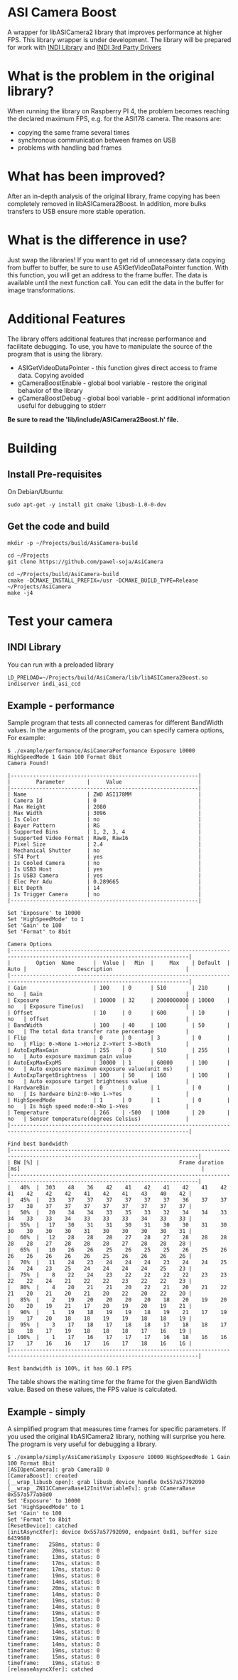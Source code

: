# ASI Camera Boost

A wrapper for libASICamera2 library that improves performance at higher FPS.
This library wrapper is under development.
The library will be prepared for work with [INDI Library](https://github.com/indilib/indi) and [INDI 3rd Party Drivers](https://github.com/indilib/indi-3rdparty)

# What is the problem in the original library?
When running the library on Raspberry PI 4, the problem becomes reaching the declared maximum FPS, e.g. for the ASI178 camera.
The reasons are:
- copying the same frame several times
- synchronous communication between frames on USB
- problems with handling bad frames

# What has been improved?
After an in-depth analysis of the original library, frame copying has been completely removed in libASICamera2Boost. In addition, more bulks transfers to USB ensure more stable operation.

# What is the difference in use?
Just swap the libraries!
If you want to get rid of unnecessary data copying from buffer to buffer, be sure to use ASIGetVideoDataPointer function.
With this function, you will get an address to the frame buffer. The data is available until the next function call. You can edit the data in the buffer for image transformations.

# Additional Features
The library offers additional features that increase performance and facilitate debugging. To use, you have to manipulate the source of the program that is using the library.
- ASIGetVideoDataPointer - this function gives direct access to frame data. Copying avoided
- gCameraBoostEnable - global bool variable - restore the original behavior of the library
- gCameraBoostDebug - global bool variable - print additional information useful for debugging to stderr

**Be sure to read the 'lib/include/ASICamera2Boost.h' file.**
# Building

## Install Pre-requisites

On Debian/Ubuntu:

```
sudo apt-get -y install git cmake libusb-1.0-0-dev
```

## Get the code and build
```
mkdir -p ~/Projects/build/AsiCamera-build

cd ~/Projects
git clone https://github.com/pawel-soja/AsiCamera

cd ~/Projects/build/AsiCamera-build
cmake -DCMAKE_INSTALL_PREFIX=/usr -DCMAKE_BUILD_TYPE=Release ~/Projects/AsiCamera
make -j4
```

# Test your camera

## INDI Library
You can run with a preloaded library
```
LD_PRELOAD=~/Projects/build/AsiCamera/lib/libASICamera2Boost.so indiserver indi_asi_ccd
```
## Example - performance
Sample program that tests all connected cameras for different BandWidth values.
In the arguments of the program, you can specify camera options, For example:
```
$ ./example/performance/AsiCameraPerformance Exposure 10000 HighSpeedMode 1 Gain 100 Format 8bit
Camera Found!

|-----------------------------------------------------------|
|        Parameter       |     Value                        |
|-----------------------------------------------------------|
| Name                   | ZWO ASI178MM                     |
| Camera Id              | 0                                |
| Max Height             | 2080                             |
| Max Width              | 3096                             |
| Is Color               | no                               |
| Bayer Pattern          | RG                               |
| Supported Bins         | 1, 2, 3, 4                       |
| Supported Video Format | Raw8, Raw16                      |
| Pixel Size             | 2.4                              |
| Mechanical Shutter     | no                               |
| ST4 Port               | yes                              |
| Is Cooled Camera       | no                               |
| Is USB3 Host           | yes                              |
| Is USB3 Camera         | yes                              |
| Elec Per Adu           | 0.289665                         |
| Bit Depth              | 14                               |
| Is Trigger Camera      | no                               |
|-----------------------------------------------------------|

Set 'Exposure' to 10000
Set 'HighSpeedMode' to 1
Set 'Gain' to 100
Set 'Format' to 8bit

Camera Options
|------------------------------------------------------------------------------------------------------------------------------|
|        Option  Name      |  Value |   Min  |     Max    | Default  | Auto |                Description                       |
|------------------------------------------------------------------------------------------------------------------------------|
| Gain                     | 100    | 0      | 510        | 210      | no   | Gain                                             |
| Exposure                 | 10000  | 32     | 2000000000 | 10000    | no   | Exposure Time(us)                                |
| Offset                   | 10     | 0      | 600        | 10       | no   | offset                                           |
| BandWidth                | 100    | 40     | 100        | 50       | no   | The total data transfer rate percentage          |
| Flip                     | 0      | 0      | 3          | 0        | no   | Flip: 0->None 1->Horiz 2->Vert 3->Both           |
| AutoExpMaxGain           | 255    | 0      | 510        | 255      | no   | Auto exposure maximum gain value                 |
| AutoExpMaxExpMS          | 30000  | 1      | 60000      | 100      | no   | Auto exposure maximum exposure value(unit ms)    |
| AutoExpTargetBrightness  | 100    | 50     | 160        | 100      | no   | Auto exposure target brightness value            |
| HardwareBin              | 0      | 0      | 1          | 0        | no   | Is hardware bin2:0->No 1->Yes                    |
| HighSpeedMode            | 1      | 0      | 1          | 0        | no   | Is high speed mode:0->No 1->Yes                  |
| Temperature              | 266    | -500   | 1000       | 20       | no   | Sensor temperature(degrees Celsius)              |
|------------------------------------------------------------------------------------------------------------------------------|

Find best bandwidth
|---------------------------------------------------------------------------------------------------------------------------------|
| BW [%] |                                            Frame duration [ms]                                                         |
|---------------------------------------------------------------------------------------------------------------------------------|
|   40%  |  303    48    36    42    41    42    41    42    41    42    41    42    42    42    41    42    41    43    40    42 |
|   45%  |   23    37    37    37    37    37    37    36    37    37    37    38    37    37    37    37    37    37    37    37 |
|   50%  |   20    34    34    33    35    33    32    34    34    33    34    33    33    34    33    33    33    34    33    33 |
|   55%  |   17    30    31    31    30    31    30    30    31    30    30    30    30    30    31    30    30    30    30    31 |
|   60%  |   12    28    28    28    27    28    27    28    28    28    28    28    27    28    28    28    27    28    28    28 |
|   65%  |   10    26    26    25    26    25    25    26    25    26    26    26    26    26    26    25    26    26    26    26 |
|   70%  |   11    24    23    24    24    24    23    24    24    25    24    24    23    25    24    24    24    24    25    23 |
|   75%  |    8    22    24    23    22    22    22    22    23    23    22    22    24    21    22    22    23    22    22    23 |
|   80%  |    4    20    21    21    20    22    21    20    21    22    21    20    21    20    21    20    22    20    22    20 |
|   85%  |    2    19    20    20    20    20    18    20    19    20    20    20    19    21    17    20    19    20    19    21 |
|   90%  |    1    19    18    19    19    18    19    21    17    19    19    17    20    18    18    19    19    18    18    19 |
|   95%  |    3    17    18    17    18    18    17    18    18    17    18    18    17    19    18    18    18    17    16    19 |
|  100%  |    1    17    16    17    17    17    16    18    16    16    17    17    16    16    17    16    17    18    16    16 |
|---------------------------------------------------------------------------------------------------------------------------------|

Best bandwidth is 100%, it has 60.1 FPS
```
The table shows the waiting time for the frame for the given BandWidth value. Based on these values, the FPS value is calculated.

## Example - simply
A simplified program that measures time frames for specific parameters.
If you used the original libASICamera2 library, nothing will surprise you here.
The program is very useful for debugging a library.
```
$ ./example/simply/AsiCameraSimply Exposure 10000 HighSpeedMode 1 Gain 100 Format 8bit
[ASIOpenCamera]: grab CameraID 0
[CameraBoost]: created
[__wrap_libusb_open]: grab libusb_device_handle 0x557a57792090
[__wrap__ZN11CCameraBase12InitVariableEv]: grab CCameraBase 0x557a577ab8d0
Set 'Exposure' to 10000
Set 'HighSpeedMode' to 1
Set 'Gain' to 100
Set 'Format' to 8bit
[ResetDevice]: catched
[initAsyncXfer]: device 0x557a57792090, endpoint 0x81, buffer size 6439680
timeframe:   258ms, status: 0
timeframe:    20ms, status: 0
timeframe:    13ms, status: 0
timeframe:    17ms, status: 0
timeframe:    17ms, status: 0
timeframe:    19ms, status: 0
timeframe:    14ms, status: 0
timeframe:    20ms, status: 0
timeframe:    14ms, status: 0
timeframe:    19ms, status: 0
timeframe:    14ms, status: 0
timeframe:    19ms, status: 0
timeframe:    15ms, status: 0
timeframe:    19ms, status: 0
timeframe:    14ms, status: 0
timeframe:    19ms, status: 0
timeframe:    14ms, status: 0
timeframe:    19ms, status: 0
timeframe:    15ms, status: 0
timeframe:    19ms, status: 0
[releaseAsyncXfer]: catched
```
